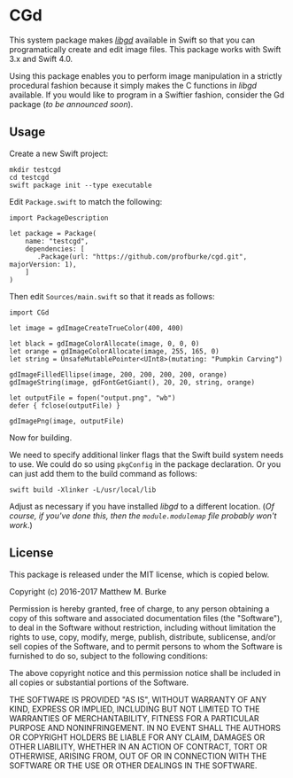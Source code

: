 # CGd

This system package makes [*libgd*](https://libgd.github.io/)  available in Swift so that you can programatically create and edit image files. This package works with Swift 3.x and Swift 4.0.

Using this package enables you to perform image manipulation in a strictly procedural fashion because it simply makes the C functions in *libgd* available. If you would like to program in a Swiftier fashion, consider the Gd package (*to be announced soon*).

## Usage

Create a new Swift project:

    mkdir testcgd
    cd testcgd
    swift package init --type executable

Edit `Package.swift` to match the following:

    import PackageDescription

    let package = Package(
        name: "testcgd",
        dependencies: [
           .Package(url: "https://github.com/profburke/cgd.git", majorVersion: 1),
        ]
    )


Then edit `Sources/main.swift` so that it reads as follows:

    import CGd
    
    let image = gdImageCreateTrueColor(400, 400)
    
    let black = gdImageColorAllocate(image, 0, 0, 0)
    let orange = gdImageColorAllocate(image, 255, 165, 0)
    let string = UnsafeMutablePointer<UInt8>(mutating: "Pumpkin Carving")
    
    gdImageFilledEllipse(image, 200, 200, 200, 200, orange)
	gdImageString(image, gdFontGetGiant(), 20, 20, string, orange)

    let outputFile = fopen("output.png", "wb")
    defer { fclose(outputFile) }
    
    gdImagePng(image, outputFile)


Now for building. 

We need to specify additional linker flags that the Swift build system needs to use. We could do so using `pkgConfig` in the package declaration. Or you can just add them to the build command as follows:

    swift build -Xlinker -L/usr/local/lib
    
Adjust as necessary if you have installed *libgd* to a different location. (*Of course, if you've done this, then the `module.modulemap` file probably won't work*.)


## License

This package is released under the MIT license, which is copied below.

Copyright (c) 2016-2017 Matthew M. Burke

Permission is hereby granted, free of charge, to any person obtaining a copy
of this software and associated documentation files (the "Software"), to deal
in the Software without restriction, including without limitation the rights
to use, copy, modify, merge, publish, distribute, sublicense, and/or sell
copies of the Software, and to permit persons to whom the Software is
furnished to do so, subject to the following conditions:

The above copyright notice and this permission notice shall be included in all
copies or substantial portions of the Software.

THE SOFTWARE IS PROVIDED "AS IS", WITHOUT WARRANTY OF ANY KIND, EXPRESS OR
IMPLIED, INCLUDING BUT NOT LIMITED TO THE WARRANTIES OF MERCHANTABILITY,
FITNESS FOR A PARTICULAR PURPOSE AND NONINFRINGEMENT. IN NO EVENT SHALL THE
AUTHORS OR COPYRIGHT HOLDERS BE LIABLE FOR ANY CLAIM, DAMAGES OR OTHER
LIABILITY, WHETHER IN AN ACTION OF CONTRACT, TORT OR OTHERWISE, ARISING FROM,
OUT OF OR IN CONNECTION WITH THE SOFTWARE OR THE USE OR OTHER DEALINGS IN THE
SOFTWARE.
